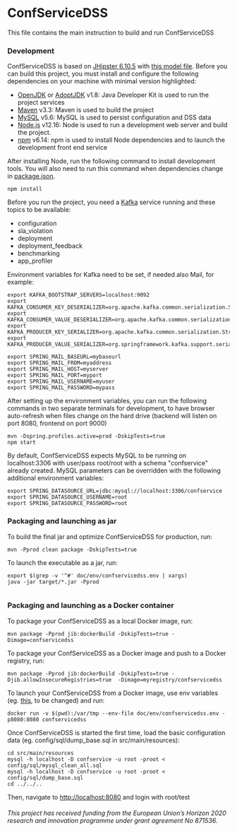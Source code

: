 # ConfServiceDSS

This file contains the main instruction to build and run ConfServiceDSS


### Development

ConfServiceDSS is based on [JHipster 6.10.5](https://www.jhipster.tech/documentation-archive/v6.10.5) with [this model file](jhipster-jdl.jdl). Before you can build this project, you must install and configure the following dependencies on your machine with minimal version highlighted:

- [OpenJDK](https://openjdk.java.net/) or [AdoptJDK](https://adoptopenjdk.net/) v1.8: Java Developer Kit is used to run the project services
- [Maven](https://maven.apache.org/) v3.3: Maven is used to build the project
- [MySQL](https://www.mysql.com/downloads/) v5.6: MySQL is used to persist configuration and DSS data
- [Node.js](https://nodejs.org/en/) v12.16: Node is used to run a development web server and build the project.
- [npm](https://docs.npmjs.com/) v6.14: npm is used to install Node dependencies and to launch the development front end service

After installing Node, run the following command to install development tools.
You will also need to run this command when dependencies change in [package.json](package.json).

```
npm install
```

Before you run the project, you need a [Kafka](https://kafka.apache.org/) service running and these topics to be available:
- configuration
- sla_violation
- deployment
- deployment_feedback
- benchmarking
- app_profiler

Environment variables for Kafka need to be set, if needed also Mail, for example:

```
export KAFKA_BOOTSTRAP_SERVERS=localhost:9092
export KAFKA_CONSUMER_KEY_DESERIALIZER=org.apache.kafka.common.serialization.StringDeserializer
export KAFKA_CONSUMER_VALUE_DESERIALIZER=org.apache.kafka.common.serialization.JsonDeserializer
export KAFKA_PRODUCER_KEY_SERIALIZER=org.apache.kafka.common.serialization.StringSerializer 
export KAFKA_PRODUCER_VALUE_SERIALIZER=org.springframework.kafka.support.serializer.JsonSerializer

export SPRING_MAIL_BASEURL=mybaseurl
export SPRING_MAIL_FROM=myaddress
export SPRING_MAIL_HOST=myserver
export SPRING_MAIL_PORT=myport
export SPRING_MAIL_USERNAME=myuser
export SPRING_MAIL_PASSWORD=mypass

```

After setting up the environment variables, you can run the following commands in two separate terminals for development, to have browser auto-refresh when files change on the hard drive (backend will listen on port 8080, frontend on port 9000)

```
mvn -Dspring.profiles.active=prod -DskipTests=true
npm start
```

By default, ConfServiceDSS expects MySQL to be running on localhost:3306 with user/pass root/root with a schema "confservice" already created. MySQL parameters can be overridden with the following additional environment variables:

```
export SPRING_DATASOURCE_URL=jdbc:mysql://localhost:3306/confservice
export SPRING_DATASOURCE_USERNAME=root
export SPRING_DATASOURCE_PASSWORD=root
```


### Packaging and launching as jar

To build the final jar and optimize ConfServiceDSS for production, run:

```
mvn -Pprod clean package -DskipTests=true 

```

To launch the executable as a jar, run:

```
export $(grep -v '^#' doc/env/confservicedss.env | xargs)
java -jar target/*.jar -Pprod


```

### Packaging and launching as a Docker container

To package your ConfServiceDSS as a local Docker image, run:

```
mvn package -Pprod jib:dockerBuild -DskipTests=true -Dimage=confservicedss 

```

To package your ConfServiceDSS as a Docker image and push to a Docker registry, run:

```
mvn package -Pprod jib:dockerBuild -DskipTests=true -Djib.allowInsecureRegistries=true  -Dimage=myregistry/confservicedss

```

To launch your ConfServiceDSS from a Docker image, use env variables (eg. [this](doc/env/confservicedss.env), to be changed) and run:

```
docker run -v $(pwd):/var/tmp --env-file doc/env/confservicedss.env -p8080:8080 confservicedss
```

Once ConfServiceDSS is started the first time, load the basic configuration data (eg. config/sql/dump_base.sql in src/main/resources):

```
cd src/main/resources
mysql -h localhost -D confservice -u root -proot < config/sql/mysql_clean_all.sql
mysql -h localhost -D confservice -u root -proot < config/sql/dump_base.sql
cd ../../..
```

Then, navigate to [http://localhost:8080](http://localhost:8080) and login with root/test

###### This project has received funding from the European Union’s Horizon 2020 research and innovation programme under grant agreement No 871536.


